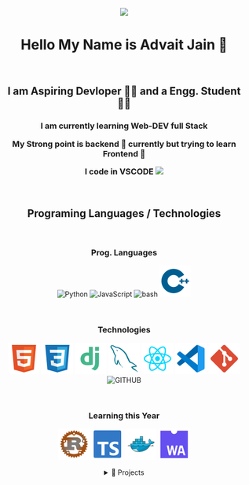 <p align='center'> <img src="./Animation.gif" /> </p>

<h1 align="center"> Hello My Name is Advait Jain 👋</h1>
<br />
<span align="center">

<h2>I am Aspiring Devloper 👨‍💻 and a Engg. Student 👨‍🎓 </h2>
<h3>
I am currently learning Web-DEV full Stack

My Strong point is backend 🔌 currently but trying to learn Frontend 📱

I code in VSCODE <img  height="20" src="https://img.shields.io/badge/Visual_Studio_Code-0078D4?style=for-the-badge&logo=visual%20studio%20code&logoColor=white" />

</h3>
</span>
<br />

<h2 align="center">Programing Languages / Technologies</h2>

<br/>

<h3 align="center"> Prog. Languages</h3>
<p align="center">
<img src="https://img.icons8.com/color/64/000000/python--v1.png" alt="Python" title="Python">
<img src="https://img.icons8.com/color/64/000000/javascript--v2.png" alt="JavaScript" title="JavaScript">
<img src="https://img.icons8.com/plasticine/64/000000/bash.png" alt="bash" title="bash">
<img src="https://raw.githubusercontent.com/vscode-icons/vscode-icons/c6a88d017a90b71a98ec62fe829d7e93ec86b46a/icons/file_type_cpp2.svg" alt="Cpp" title="Cpp" height='64'>

</p>
<br/>

<h3 align="center"> Technologies</h3>
<p align="center">
<img src="https://raw.githubusercontent.com/vscode-icons/vscode-icons/c6a88d017a90b71a98ec62fe829d7e93ec86b46a/icons/file_type_html.svg" height="64" alt="HTML" title="HTML"/>
<img src="https://raw.githubusercontent.com/vscode-icons/vscode-icons/c6a88d017a90b71a98ec62fe829d7e93ec86b46a/icons/file_type_css.svg" height="64" alt="CSS" title="CSS"/>
<img src="https://raw.githubusercontent.com/vscode-icons/vscode-icons/c6a88d017a90b71a98ec62fe829d7e93ec86b46a/icons/file_type_django.svg" height="64" alt="DJANGO" title="DJANGO"/>
<img src="https://raw.githubusercontent.com/vscode-icons/vscode-icons/c6a88d017a90b71a98ec62fe829d7e93ec86b46a/icons/file_type_mysql.svg" height="64" alt="MYSQL" title="MYSQL"/>
<img src="https://raw.githubusercontent.com/vscode-icons/vscode-icons/c6a88d017a90b71a98ec62fe829d7e93ec86b46a/icons/file_type_reactjs.svg" height="64" alt="REACT.js" title="REACT.js"/>
<img src="https://raw.githubusercontent.com/vscode-icons/vscode-icons/c6a88d017a90b71a98ec62fe829d7e93ec86b46a/icons/file_type_vscode.svg" height="64" alt="VSCODE" title="VSCODE" />
<img src="https://raw.githubusercontent.com/vscode-icons/vscode-icons/c6a88d017a90b71a98ec62fe829d7e93ec86b46a/icons/file_type_git.svg" height="64" alt="GIT" title="GIT" />
<img src="https://img.icons8.com/ios-glyphs/64/undefined/github.png" alt="GITHUB" title="GITHUB" />

</p>
<br/>
<h3 align="center"> Learning this Year</h3>
<p height="64" alt="" title="" align="center">
<img src="https://raw.githubusercontent.com/vscode-icons/vscode-icons/c6a88d017a90b71a98ec62fe829d7e93ec86b46a/icons/file_type_rust.svg" height="64" alt="RUST" title="RUST"/>
<img src="https://raw.githubusercontent.com/vscode-icons/vscode-icons/c6a88d017a90b71a98ec62fe829d7e93ec86b46a/icons/file_type_typescript_official.svg" height="64" alt="TYPESCRIPT" title="TYPESCRIPT"/>
<img src="https://raw.githubusercontent.com/vscode-icons/vscode-icons/c6a88d017a90b71a98ec62fe829d7e93ec86b46a/icons/file_type_docker.svg" height="64" alt="DOCKER" title="DOCKER"/>
<img src="https://raw.githubusercontent.com/vscode-icons/vscode-icons/c6a88d017a90b71a98ec62fe829d7e93ec86b46a/icons/file_type_wasm.svg" height="64" alt="WASM // WEB-ASSEMBLY " title="WASM // WEB-ASSEMBLY "/>
</p>

<center>
<details>
  <summary>📃 Projects</summary>

## My Projects

  <!-- ![website](./website.jpg) -->

#### These are some of the projects I have made with more on their way soon . 

#### Hope you like them if you have any suggestions or improvements or feedback about these Projects , 

<br />

#### Fell free to contact me And point out my mistakes ^**\_**^
<br/>

[Personal website](https://zoronium.github.io)
<br/>

[REACT Movie Site](https://github.com/tmdb)

<img src=" "/>

[My Projects are here and More comming soon](https://github.com/zoronium/)

</center>
